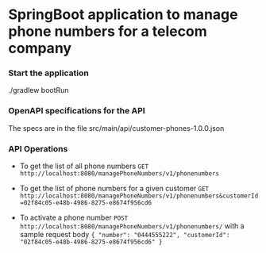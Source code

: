 # SpringBoot application to manage phone numbers for a telecom company

### Start the application
./gradlew bootRun

### OpenAPI specifications for the API 
The specs are in the file src/main/api/customer-phones-1.0.0.json

### API Operations
* To get the list of all phone numbers
`GET http://localhost:8080/managePhoneNumbers/v1/phonenumbers`

* To get the list of phone numbers for a given customer
`GET http://localhost:8080/managePhoneNumbers/v1/phonenumbers&customerId=02f84c05-e48b-4986-8275-e8674f956cd6`

* To activate a phone number
`POST http://localhost:8080/managePhoneNumbers/v1/phonenumbers/`
with a sample request body
`{
"number": "0444555222",
"customerId": "02f84c05-e48b-4986-8275-e8674f956cd6"
}`
